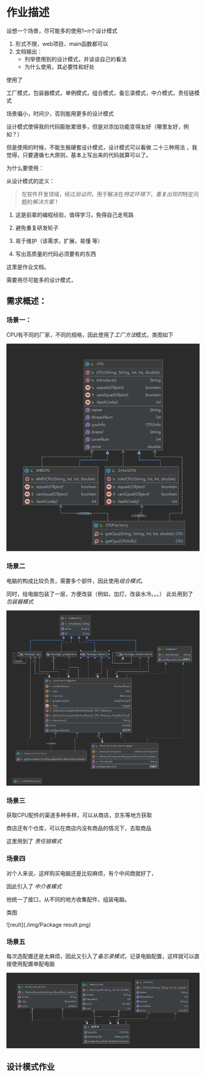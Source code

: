 # 作业描述

设想一个场景，尽可能多的使用1~n个设计模式

1. 形式不限，web项目、main函数都可以
2. 文档输出：
    * 列举使用到的设计模式，并谈谈自己的看法
    * 为什么使用，其必要性和好处

使用了

工厂模式，包装器模式，单例模式，组合模式，备忘录模式，中介模式，责任链模式

场景偏小，时间少，否则能用更多的设计模式

设计模式使得我的代码膨胀累很多，但是对添加功能变得友好（哪里友好，例如？）

但是使用的时候，不能生搬硬套设计模式，设计模式可以看做 二十三种用法
，我觉得，只要遵循七大原则，基本上写出来的代码就算可以了。

为什么要使用：

从设计模式的定义：

> 在软件开发领域，经过*验证的*，用于解决在*特定环境下*，*重复出现的*特定问题的*解决方案*！
         
1. 这是前辈的编程经验，值得学习，免得自己走弯路

2. 避免重复研发轮子

3. 易于维护（该需求，扩展，易懂 等）

4. 写出高质量的代码必须要有的东西



这里是作业文档。

需要用尽可能多的设计模式，

## 需求概述：

### 场景一：

CPU有不同的厂家，不同的规格，因此使用了*工厂方法*模式，类图如下

![img](./img/Snipaste_2019-09-05_21-14-21.png)

### 场景二
电脑的构成比较负责，需要多个部件，因此使用*组合模式*。

同时，给电脑包装了一层，方便改装（例如，加灯，改装水冷。。。）
此处用到了 *包装器模式*

![img](./img/Snipaste_2019-09-05_21-16-55.png)


### 场景三

获取CPU配件的渠道多种多样，可以从商店，京东等地方获取

商店还有个仓库，可以在商店内没有商品的情况下，去取商品

这里用到了 *责任链模式*


### 场景四

对个人来说，这样购买电脑还是比较麻烦，有个中间商就好了，

因此引入了 *中介者模式*

他统一了接口，从不同的地方收集配件，组装电脑。

类图

![reult](./img/Package result.png)


### 场景五


每次选配置还是太麻烦，因此又引入了*备忘录模式*，记录电脑配置，这样就可以直接使用配置单配电脑


![r](./img/Snipaste_2019-09-05_21-27-20.png)


## 设计模式作业

